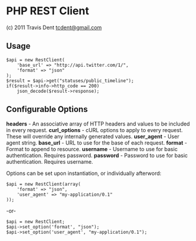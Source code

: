 PHP REST Client
===============
(c) 2011 Travis Dent <tcdent@gmail.com>

Usage
-----
    $api = new RestClient(
        'base_url' => "http://api.twitter.com/1/", 
        'format' => "json"
    );
    $result = $api->get("statuses/public_timeline");
    if($result->info->http_code == 200)
        json_decode($result->response);

Configurable Options
--------------------
**headers** - An associative array of HTTP headers and values to be included in every request.
**curl_options** - cURL options to apply to every request. These will override any internally generated values.
**user_agent** - User agent string.
**base_url** - URL to use for the base of each request. 
**format** - Format to append to resource. 
**username** - Username to use for basic authentication. Requires password.
**password** - Password to use for basic authentication. Requires username.

Options can be set upon instantiation, or individually afterword:

    $api = new RestClient(array(
        'format' => "json", 
        'user_agent' => "my-application/0.1"
    ));

-or-

    $api = new RestClient;
    $api->set_option('format', "json");
    $api->set_option('user_agent', "my-application/0.1");

